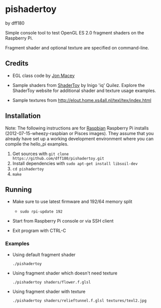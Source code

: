 pishadertoy
===========
by dff180

Simple console tool to test OpenGL ES 2.0 fragment shaders on the Raspberry Pi.

Fragment shader and optional texture are specified on command-line.

Credits
-------

* EGL class code by [Jon Macey](http://jonmacey.blogspot.de/2012/06/opengl-es-on-raspberry-pi-pt-3-creating.html)

* Sample shaders from [ShaderToy](https://www.shadertoy.com) by Inigo 'iq' Quilez. Explore the ShaderToy website for additional shader and texture usage examples.

* Sample textures from http://elout.home.xs4all.nl/texl/tex/index.html

Installation
------------
Note: The following instructions are for [Raspbian](http://www.raspbian.org/) Raspberry Pi installs (2012-07-15-wheezy-raspbian or Pisces images).
They assume that you already have set up a working development environment where you can compile the hello\_pi examples.

1. Get sources with `git clone https://github.com/dff180/pishadertoy.git`
2. Install dependencies with `sudo apt-get install libsoil-dev`
3. `cd pishadertoy`
4. `make`

Running
-------
* Make sure to use latest firmware and 192/64 memory split
  * `sudo rpi-update 192`

* Start from Raspberry Pi console or via SSH client 

* Exit program with CTRL-C

### Examples

* Using default fragment shader

    `./pishadertoy`
    
* Using fragment shader which doesn't need texture

    `./pishadertoy shaders/flower.f.glsl`
    
* Using fragment shader with texture

    `./pishadertoy shaders/relieftunnel.f.glsl textures/texl2.jpg`
    
